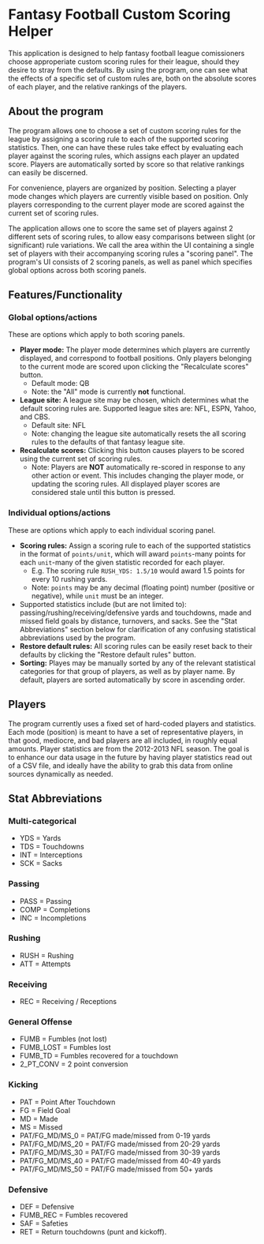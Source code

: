 Fantasy Football Custom Scoring Helper
======================================

This application is designed to help fantasy football league comissioners choose approperiate custom scoring rules for their league, should they desire to stray from the defaults. By using the program, one can see what the effects of a specific set of custom rules are, both on the absolute scores of each player, and the relative rankings of the players.

## About the program
The program allows one to choose a set of custom scoring rules for the league by assigning a scoring rule to each of the supported scoring statistics. Then, one can have these rules take effect by evaluating each player against the scoring rules, which assigns each player an updated score. Players are automatically sorted by score so that relative rankings can easily be discerned. 

For convenience, players are organized by position. Selecting a player mode changes which players are currently visible based on position. Only players corresponding to the current player mode are scored against the current set of scoring rules.

The application allows one to score the same set of players against 2 different sets of scoring rules, to allow easy comparisons between slight (or significant) rule variations. We call the area within the UI containing a single set of players with their accompanying scoring rules a "scoring panel". The program's UI consists of 2 scoring panels, as well as panel which specifies global options across both scoring panels.

## Features/Functionality

### Global options/actions
These are options which apply to both scoring panels.

* **Player mode:** The player mode determines which players are currently displayed, and correspond to football positions. Only players belonging to the current mode are scored upon clicking the "Recalculate scores" button.
    * Default mode: QB
    * Note: the "All" mode is currently **not** functional.
* **League site:** A league site may be chosen, which determines what the default scoring rules are. Supported league sites are: NFL, ESPN, Yahoo, and CBS.
    * Default site: NFL
    * Note: changing the league site automatically resets the all scoring rules to the defaults of that fantasy league site.
* **Recalculate scores:** Clicking this button causes players to be scored using the current set of scoring rules.
    * Note: Players are **NOT** automatically re-scored in response to any other action or event. This includes changing the player mode, or updating the scoring rules. All displayed player scores are considered stale until this button is pressed.

### Individual options/actions
These are options which apply to each individual scoring panel.

* **Scoring rules:** Assign a scoring rule to each of the supported statistics in the format of `points/unit`, which will award `points`-many points for each `unit`-many of the given statistic recorded for each player.
    * E.g. The scoring rule `RUSH_YDS: 1.5/10` would award 1.5 points for every 10 rushing yards.
    * Note: `points` may be any decimal (floating point) number (positive or negative), while `unit` must be an integer.
* Supported statistics include (but are not limited to): passing/rushing/receiving/defensive yards and touchdowns, made and missed field goals by distance, turnovers, and sacks. See the "Stat Abbreviations" section below for clarification of any confusing statistical abbreviations used by the program.
* **Restore default rules:** All scoring rules can be easily reset back to their defaults by clicking the "Restore default rules" button.
* **Sorting:** Playes may be manually sorted by any of the relevant statistical categories for that group of players, as well as by player name. By default, players are sorted automatically by score in ascending order.

## Players
The program currently uses a fixed set of hard-coded players and statistics. Each mode (position) is meant to have a set of representative players, in that good, mediocre, and bad players are all included, in roughly equal amounts. Player statistics are from the 2012-2013 NFL season. The goal is to enhance our data usage in the future by having player statistics read out of a CSV file, and ideally have the ability to grab this data from online sources dynamically as needed.

## Stat Abbreviations

### Multi-categorical
* YDS = Yards
* TDS = Touchdowns
* INT = Interceptions
* SCK = Sacks

### Passing
* PASS = Passing
* COMP = Completions
* INC = Incompletions

### Rushing
* RUSH = Rushing
* ATT = Attempts

### Receiving
* REC = Receiving / Receptions

### General Offense
* FUMB = Fumbles (not lost)
* FUMB_LOST = Fumbles lost
* FUMB_TD = Fumbles recovered for a touchdown
* 2_PT_CONV = 2 point conversion

### Kicking
* PAT = Point After Touchdown
* FG = Field Goal
* MD = Made
* MS = Missed
* PAT/FG_MD/MS_0 = PAT/FG made/missed from 0-19 yards
* PAT/FG_MD/MS_20 = PAT/FG made/missed from 20-29 yards
* PAT/FG_MD/MS_30 = PAT/FG made/missed from 30-39 yards
* PAT/FG_MD/MS_40 = PAT/FG made/missed from 40-49 yards
* PAT/FG_MD/MS_50 = PAT/FG made/missed from 50+ yards

### Defensive
* DEF = Defensive
* FUMB_REC = Fumbles recovered
* SAF = Safeties
* RET = Return touchdowns (punt and kickoff).